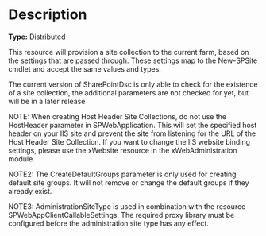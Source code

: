 # Description

**Type:** Distributed

This resource will provision a site collection to the current farm, based on
the settings that are passed through. These settings map to the New-SPSite
cmdlet and accept the same values and types.

The current version of SharePointDsc is only able to check for the existence
of a site collection, the additional parameters are not checked for yet, but
will be in a later release

NOTE:
When creating Host Header Site Collections, do not use the HostHeader
parameter in SPWebApplication. This will set the specified host header on your
IIS site and prevent the site from listening for the URL of the Host Header
Site Collection.
If you want to change the IIS website binding settings, please use the xWebsite
resource in the xWebAdministration module.

NOTE2:
The CreateDefaultGroups parameter is only used for creating default site
groups. It will not remove or change the default groups if they already exist.

NOTE3:
AdministrationSiteType is used in combination with the resource
SPWebAppClientCallableSettings. The required proxy library must be configured
before the administration site type has any effect.
